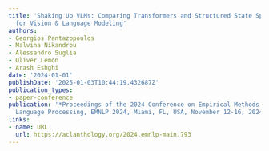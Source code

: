 ```yaml
---
title: 'Shaking Up VLMs: Comparing Transformers and Structured State Space Models
  for Vision & Language Modeling'
authors:
- Georgios Pantazopoulos
- Malvina Nikandrou
- Alessandro Suglia
- Oliver Lemon
- Arash Eshghi
date: '2024-01-01'
publishDate: '2025-01-03T10:44:19.432687Z'
publication_types:
- paper-conference
publication: '*Proceedings of the 2024 Conference on Empirical Methods in Natural
  Language Processing, EMNLP 2024, Miami, FL, USA, November 12-16, 2024*'
links:
- name: URL
  url: https://aclanthology.org/2024.emnlp-main.793
---
```

